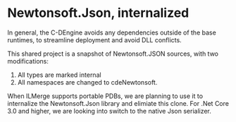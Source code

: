 <!--
 SPDX-FileCopyrightText: Copyright (c) 2009-2020 TRUMPF Laser GmbH, authors: C-Labs
 SPDX-License-Identifier: MPL-2.0
 -->
# Newtonsoft.Json, internalized

In general, the C-DEngine avoids any dependencies outside of the base runtimes, to streamline deployment and avoid DLL conflicts.

This shared project is a snapshot of Newtonsoft.JSON sources, with two modifications:
1. All types are marked internal
2. All namespaces are changed to cdeNewtonsoft.

When ILMerge supports portable PDBs, we are planning to use it to internalize the Newtonsoft.Json library and elimiate this clone.
For .Net Core 3.0 and higher, we are looking into switch to the native Json serializer.


